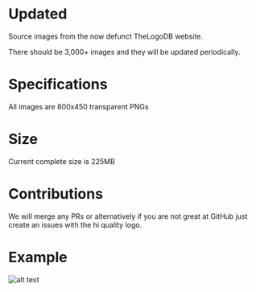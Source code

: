 # Updated
Source images from the now defunct TheLogoDB website. 

There should be 3,000+ images and they will be updated periodically.

# Specifications
All images are 800x450 transparent PNGs

# Size
Current complete size is 225MB

# Contributions
We will merge any PRs or alternatively if you are not great at GitHub just create an issues with the hi quality logo.

# Example
![alt text](https://raw.githubusercontent.com/zag2me/TheLogoDB/master/Images/BFM_TV.png "Example Logo")
